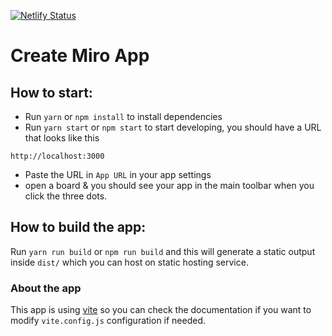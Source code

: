 [![Netlify Status](https://api.netlify.com/api/v1/badges/8be7ec9d-2944-4db5-a3be-f052cb5c2d30/deploy-status)](https://app.netlify.com/sites/giphy-integration/deploys)

# Create Miro App

## How to start:

- Run `yarn` or `npm install` to install dependencies
- Run `yarn start` or `npm start` to start developing, you should have a URL
  that looks like this

```
http://localhost:3000
```

- Paste the URL in `App URL` in your app settings
- open a board & you should see your app in the main toolbar when you click the
  three dots.

## How to build the app:

Run `yarn run build` or `npm run build` and this will generate a static output
inside `dist/` which you can host on static hosting service.

### About the app

This app is using [vite](https://vitejs.dev/) so you can check the documentation
if you want to modify `vite.config.js` configuration if needed.
